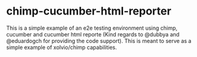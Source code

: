 # chimp-cucumber-html-reporter
This is a simple example of an e2e testing environment using chimp, cucumber and cucumber html reporte  (Kind regards to @dubbya and  @eduardogch for providing the code support). This is meant to serve as a simple example of xolvio/chimp capabilities.
